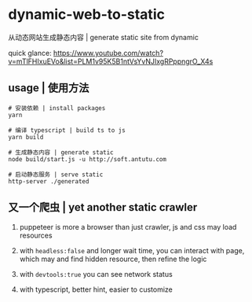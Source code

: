 # dynamic-web-to-static

从动态网站生成静态内容 | generate static site from dynamic

quick glance: https://www.youtube.com/watch?v=mTlFHIxuEVo&list=PLM1v95K5B1ntVsYvNJIxgRPppngrO_X4s

## usage | 使用方法

```
# 安装依赖 | install packages
yarn 

# 编译 typescript | build ts to js
yarn build

# 生成静态内容 | generate static
node build/start.js -u http://soft.antutu.com

# 启动静态服务 | serve static
http-server ./generated
```

## 又一个爬虫 | yet another static crawler

1. puppeteer is more a browser than just crawler, js and css may load resources

2. with `headless:false` and longer wait time, you can interact with page, which may and find hidden resource, then refine the logic

3. with `devtools:true` you can see network status

4. with typescript, better hint, easier to customize
